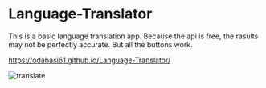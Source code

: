 # Language-Translator

This is a basic language translation app. Because the api is free, the rasults may not be perfectly accurate. But all the buttons work.

https://odabasi61.github.io/Language-Translator/

![translate](https://user-images.githubusercontent.com/114237174/216930628-a457b759-12ff-4d8a-9041-79fb00834216.png)

